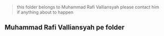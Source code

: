 > this folder belongs to Muhammad Rafi Valliansyah
> please contact him if anything about to happen

## Muhammad Rafi Valliansyah pe folder
